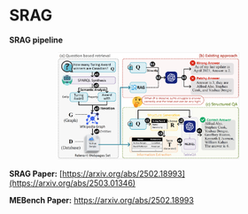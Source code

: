 # SRAG

**SRAG pipeline**
<div align="center">
  <img src="./assets/pipeline.png" width="65%" height="65%"/>
</div>

**SRAG Paper:** 
[https://arxiv.org/abs/2502.18993](https://arxiv.org/abs/2503.01346)

**MEBench Paper:** 
https://arxiv.org/abs/2502.18993
